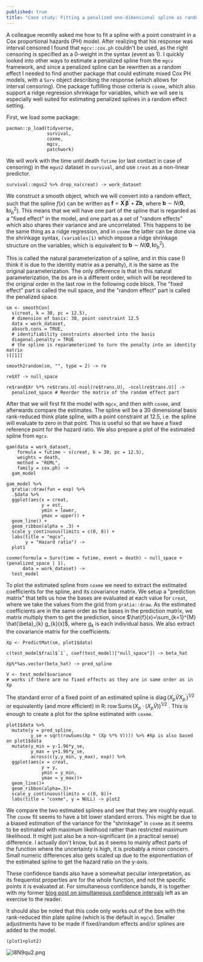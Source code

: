 ```yaml
---
published: true
title: "Case study: Fitting a penalized one-dimensional spline as random effect in `coxme`"
---
```

A colleague recently asked me how to fit a spline with a point constraint in a Cox proportional hazards (PH) model. After realizing that his response was interval censored I found that `mgcv::cox.ph` couldn't be used, as the right censoring is specified as a 0-weight in the syntax (event as 1). I quickly looked into other ways to estimate a penalized spline from the `mgcv` framework, and since a penalized spline can be rewritten as a random effect I needed to find another package that could estimate mixed Cox PH models, with a `Surv` object describing the response (which allows for interval censoring). One package fulfilling those criteria is `coxme`, which also support a ridge regression shrinkage for variables, which we will see is especially well suited for estimating penalized splines in a random effect setting.

First, we load some package:

```
pacman::p_load(tidyverse,
               survival, 
               coxme, 
               mgcv,
               patchwork)
```

We will work with the time until death `futime` (or last contact in case of censoring) in the `mgus2` dataset in `survival`, and use `creat` as a non-linear predictor.

```
survival::mgus2 %>% drop_na(creat) -> work_dataset
```

We construct a smooth object, which we will convert into a random effect, such that the spline $f(x)$ can be written as $\mathbf{f}=\mathbf{X}^{\prime} \boldsymbol{\beta}^{\prime}+\mathbf{Z} \mathbf{b}$, where $\mathbf{b} \sim N\left(\mathbf{0}, \mathbf{I} \sigma_{b}^{2}\right)$. This means that we will have one part of the spline that is regarded as a "fixed effect" in the model, and one part as a set of "random effects" which also shares their variance and are uncorrelated. This happens to be the same thing as a ridge regression, and in `coxme` the latter can be done via the shrinkage syntax, `(variables|1)` which impose a ridge shrinkage structure on the variables, which is equivalent to $\mathbf{b} \sim N\left(\mathbf{0}, \mathbf{I} \sigma_{b}^{2}\right)$. 

This is called the natural parameterization of a spline, and in this case (I think it is due to the identity matrix as a penalty), it is the same as the original parameterization. The only difference is that in this natural parameterization, the $b$s are in a different order, which will be reordered to the original order in the last row in the following code block. The "fixed effect" part is called the null space, and the "random effect" part is called the penalized space.

```
sm <- smoothCon(
  s(creat, k = 30, pc = 12.5),
  # dimension of basis: 30, point constraint 12.5
  data = work_dataset,
  absorb.cons = TRUE,
  # identifiability constraints absorbed into the basis
  diagonal.penalty = TRUE
  # the spline is reparameterized to turn the penalty into an identity matrix
)[[1]]
```


```
smooth2random(sm, "", type = 2) -> re
```


```
re$Xf -> null_space
```


```
re$rand$Xr %*% re$trans.U[-ncol(re$trans.U), -ncol(re$trans.U)] ->
  penalized_space # Reorder the matrix of the random effect part
```

After that we will first fit the model with `mgcv`, and then with `coxme`, and afterwards compare the estimates. The spline will be a 30 dimensional basis rank-reduced think plate spline, with a point constraint at $12.5$, i.e. the spline will evaluate to zero in that point. This is useful so that we have a fixed reference point for the hazard ratio. We also prepare a plot of the estimated spline from `mgcv`.

```
gam(data = work_dataset,
    formula = futime ~ s(creat, k = 30, pc = 12.5),
    weights = death,
    method = "REML",
    family = cox.ph) -> 
  gam_model
```


```
gam_model %>%
  gratia::draw(fun = exp) %>%
  .$data %>%
  ggplot(aes(x = creat,
             y = est,
             ymin = lower,
             ymax = upper)) +
  geom_line() +
  geom_ribbon(alpha = .3) +
  scale_y_continuous(limits = c(0, 8)) +
  labs(title = "mgcv", 
       y = "Hazard ratio") -> 
  plot1
```


```
coxme(formula = Surv(time = futime, event = death) ~ null_space + (penalized_space | 1), 
      data = work_dataset) -> 
  test_model
```

To plot the estimated spline from `coxme` we need to extract the estimated coefficients for the spline, and its covariance matrix. We setup a "prediction matrix" that tells us how the bases are evaluated at each value for `creat`, where we take the values from the grid from `gratia::draw`. As the estimated coefficients are in the same order as the bases in the prediction matrix, we matrix multiply them to get the prediction, since $\hat{f}(x)=\sum_{k=1}^{M} \hat{\beta}_{k} g_{k}(x)$, where $g_k$ is each individual basis. We also extract the covariance matrix for the coefficients.

```
Xp <- PredictMat(sm, plot1$data)
```


```
c(test_model$frail$`1`, coef(test_model)["null_space"]) -> beta_hat
```


```
Xp%*%as.vector(beta_hat) -> pred_spline
```


```
V <- test_model$variance 
# works if there are no fixed effects as they are in same order as in Xp
```

The standard error of a fixed point of an estimated spline is $\operatorname{diag}\left(X_{p} \hat{V} X_{p}^{\prime}\right)^{1 / 2}$ or equivalently (and more efficient) in R: $\operatorname{row} \operatorname{Sums}\left(X_{p} \cdot\left(X_{p} \hat{V}\right)\right)^{1 / 2}$ . This is enough to create a plot for the spline estimated with `coxme`.

```
plot1$data %>% 
  mutate(y = pred_spline, 
         y_se = sqrt(rowSums(Xp * (Xp %*% V)))) %>% #Xp is also based on plot1$data
  mutate(y_min = y-1.96*y_se, 
         y_max = y+1.96*y_se,
         across(c(y,y_min, y_max), exp)) %>% 
  ggplot(aes(x = creat, 
             y = y, 
             ymin = y_min, 
             ymax = y_max))+
  geom_line()+
  geom_ribbon(alpha=.3)+
  scale_y_continuous(limits = c(0, 8))+
  labs(title = "coxme", y = NULL) -> plot2
```

We compare the two estimated splines and see that they are roughly equal. The `coxme` fit seems to have a bit lower standard errors. This might be due to a biased estimation of the variance for the "shrinkage" in `coxme` as it seems to be estimated with maximum likelihood rather than restricted maximum likelihood. It might just also be a non-significant (in a practical sense) difference. I actually don't know, but as it seems to mainly affect parts of the function where the uncertainty is high, it is probably a minor concern. Small numeric differences also gets scaled up due to the exponentiation of the estimated spline to get the hazard ratio on the y-axis. 

These confidence bands also have a somewhat peculiar interpretation, as its frequentist properties are for the whole function, and not the specific points it is evaluated at. For simultaneous confidence bands, it is together with my former [blog post on simultaneous confidence intervals](https://staffanbetner.github.io/Simultaneous-GAM-Intervals/) left as an exercise to the reader.

It should also be noted that this code only works out of the box with the rank-reduced thin plate spline (which is the default in `mgcv`). Smaller adjustments have to be made if fixed/random effects and/or splines are added to the model.

```
(plot1+plot2)
```
![I8N9qu2.png]({{site.baseurl}}/mgcv_vs_coxme.png)
